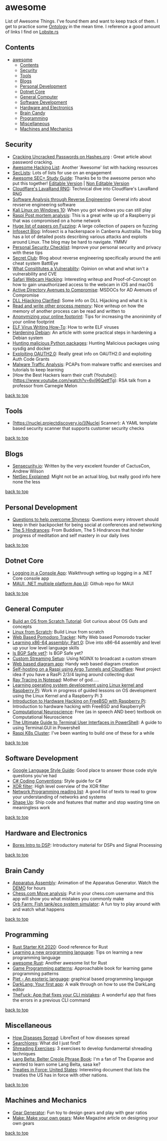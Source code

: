 # awesome

List of Awesome Things. I've found them and want to keep track of them. I get to practice some [Ontology](https://en.wikipedia.org/wiki/Ontology_(information_science)) in the mean time. I reference a good amount of links I find on [Lobste.rs](https://lobste.rs)

## Contents

- [awesome](#awesome)
  - [Contents](#contents)
  - [Security](#security)
  - [Tools](#tools)
  - [Blogs](#blogs)
  - [Personal Development](#personal-development)
  - [Dotnet Core](#dotnet-core)
  - [General Computer](#general-computer)
  - [Software Development](#software-development)
  - [Hardware and Electronics](#hardware-and-electronics)
  - [Brain Candy](#brain-candy)
  - [Programming](#programming)
  - [Miscellaneous](#miscellaneous)
  - [Machines and Mechanics](#machines-and-mechanics)

## Security

- [Cracking Uncracked Passwords on Hashes.org](https://www.netmux.com/blog/survivor-password-hashes) : Great article about password cracking.
- [Awesome Hacking List](https://github.com/Hack-with-Github/Awesome-Hacking): Another 'Awesome' list with hacking resources
- [SecLists](https://github.com/danielmiessler/SecLists): Lots of lists for use on an engagement
- [Awesome SEC+ Study Guide](https://www.reddit.com/r/CompTIA/comments/5jzpei/i_passed_security_and_built_you_all_a_study_guide/): Thanks be to the awesome person who put this together! [Editable Version](https://docs.google.com/document/d/1hXGyKDWdpJLKZWWuu5eVTh-N5simhpSlTTA-Z-dtCj0/edit?usp=sharing) | [Non Editable Version](https://docs.google.com/document/d/14xhhMVwY-agTm9n_Hov3KQRWtw0a88gOkTrfYdrgtC8/edit?usp=sharing)
- [Cloudflare's LavaRand RNG](https://blog.cloudflare.com/lavarand-in-production-the-nitty-gritty-technical-details/): Technical dive into Cloudflare's LavaRand RNG
- [Software Analysis through Reverse Engineering](https://www.geoffchappell.com/about/analysis.htm): General info about revserve engineering software
- [Kali Linux on Windows 10](https://whitedome.com.au/re4son/voodoo-kali/): When you got windows you can still play
- [Raspi Post mortem analysis](http://jakob.space/blog/investigating-a-shellbot-aa-infection.html): This is a great write up of a Raspberry pi that was compromised on a home network
- [Huge list of papers on Fuzzing](https://github.com/wcventure/FuzzingPaper): A large collection of papers on fuzzing
- [Infosect Blog](https://blog.infosectcbr.com.au/): Infosect is a hackerspace in Canberra Austrailia. The blog has a lot of detailed posts describing various attacks and exploits around Linux. The blog may be hard to navigate. YMMV
- [Personal Security Checklist](https://github.com/Lissy93/personal-security-checklist): Improve your personal security and privacy with these tips
- [Secret Club](https://secret.club/): Blog about reverse engineering specifically around the anti cheat system BattlEye
- [What Consititutes a Vulnerablity](https://boats.gitlab.io/blog/post/vulnerabilities/): Opinion on what and what isn't a vulnerability and CVE
- [Safari Webcam Hacking](https://www.ryanpickren.com/webcam-hacking): Interesting writeup and Proof-of-Concept on how to gain unauthorizaed access to the webcam in iOS and macOS
- [Active Directory Avenues to Compromise](https://docs.microsoft.com/en-us/windows-server/identity/ad-ds/plan/security-best-practices/avenues-to-compromise): MSDOCs for AD Avenues of Compromise
- [DLL Hijacking Clarified](https://itm4n.github.io/windows-dll-hijacking-clarified/): Some info on DLL Hijacking and what it is
- [Read and write other process memory](https://nullprogram.com/blog/2016/09/03/): Nice writeup on how the memory of another process can be read and written to
- [Anonymizing your online footprint](https://pastebin.com/TPgtvmVB): Tips for increasing the anoninimity of your online footprint
- [ELF Virus Writing How-To](http://virus.enemy.org/virus-writing-HOWTO/_html/): How to write ELF viruses
- [Hardening Debian](https://niklasanderson.com/basic-debian-hardening): An article with some practical steps in hardening a Debian system
- [Hunting malicious Python packages](https://jordan-wright.com/blog/post/2020-11-12-hunting-for-malicious-packages-on-pypi/): Hunting Malicious packages using sysdig and docker
- [Exploiting OAUTH2.0](https://xploitprotocol.medium.com/exploiting-oauth-2-0-authorization-code-grants-379798888893): Really great info on OAUTH2.0 and exploiting Auth Code Grants
- [Malware Traffic Analysis](https://www.malware-traffic-analysis.net/): PCAPs from malware traffic and exercises and tutorials to keep learning
- [How the Best Hackers learn their craft (Youtube)]:(https://www.youtube.com/watch?v=6vj96QetfTg): RSA talk from a professor from Carnegie Melon

[back to top](#contents)

## Tools

- [https://nuclei.projectdiscovery.io/](Nuclei Scanner): A YAML template based security scanner that supports customer security checks

[back to top](#contents)

## Blogs

- [Sensecurity.io](https://sensecurity.io/): Written by the very excelent founder of CactusCon, Andrew Wilson
- [NetSec Explained](https://netsecexplained.com/): Might not be an actual blog, but really good info here none the less

[back to top](#contents)

## Personal Development

- [Questions to help overcome Shyness](https://www.inc.com/alison-davis/33-questions-to-help-you-overcome-shyness-so-you-can-be-awesome-at-networking-speed-dating-mingling-or-schmoozing.html): Questions every introvert should keep in their backpocket for being social at conferences and networking
- [The 5 Hindrances](https://en.wikipedia.org/wiki/Five_hindrances): From Buddism, The 5 Hindrances that hinder progress of meditation and self mastery in our daily lives

[back to top](#contents)

## Dotnet Core

- [Logging in a Console App](https://www.blinkingcaret.com/2018/02/14/net-core-console-logging/): Walkthrough setting up logging in a .NET Core console app
- [MAUI: .NET multiple platform App UI](https://github.com/dotnet/maui): Github repo for MAUI

[back to top](#contents)

## General Computer

- [Build an OS from Scratch Tutorial](https://github.com/cfenollosa/os-tutorial): Got curious about OS Guts and concepts
- [Linux from Scratch](http://www.linuxfromscratch.org/): Build Linux from scratch
- [Web Based Pomodoro Tracker](https://github.com/huytd/pomoday-v2): Nifty Web based Pomorodo tracker
- [Learning x86-64 assembly: Part 0](https://gpfault.net/posts/asm-tut-0.txt.html): Dive into x86-64 assembly and level up your low level language skills
- [Is BGP Safe yet?](https://isbgpsafeyet.com/): Is BGP Safe yet?
- [Custom Streaming Setup](https://secluded.site/custom-streaming-setup/): Using NGINX to broadcast a custom stream
- [Web based diagram app](https://app.diagrams.net/): Handy web based diagram creation
- [Self-hosting on a Raspi using Argo Tunnels and Cloudflare](https://medium.com/@durksauce/self-hosting-with-raspberry-pi-and-argo-tunnels-11f06d1309a9): Neat project idea if you have a RasPi 2/3/4 laying around collecting dust
- [Ray Tracing in Notepad](http://kylehalladay.com/blog/2020/05/20/Rendering-With-Notepad.html): Mother of god.....
- [Learning operating system development using Linux kernel and Raspberry Pi](https://s-matyukevich.github.io/raspberry-pi-os/): Work in progress of guided lessons on OS development using the Linux Kernel and a Raspberry Pi 3
- [Introduction to Hardware Hacking on FreeBSD with Raspberry Pi](https://www.youtube.com/watch?v=OZKImUtlGl0): Introduction to hardware hacking with FreeBSD and RaspberryPi
- [Computational Neuroscience](https://mrgreene09.github.io/computational-neuroscience-textbook/): Free (as in speech AND beer) textbook on Computational Neuroscience
- [The Ultimate Guide to Terminal User Interfaces in PowerShell](https://blog.ironmansoftware.com/tui-powershell/): A guide to using Terminal.GUI in Powershell
- [Raspi K8s Cluster](https://ubuntu.com/tutorials/how-to-kubernetes-cluster-on-raspberry-pi): I've been wanting to build one of these for a while

[back to top](#contents)

## Software Development

- [Google Language Style Guide](http://google.github.io/styleguide/): Good place to answer those code style questions you've had
- [C# Coding Conventions](https://docs.microsoft.com/en-us/dotnet/csharp/programming-guide/inside-a-program/coding-conventions): Style guide for C#
- [XOR filter](https://lemire.me/blog/2019/12/19/xor-filters-faster-and-smaller-than-bloom-filters/): High level overview of the XOR filter
- [Network Programming reading list](https://siliconsprawl.com/2020/05/10/network-programming-self-study.html): A good list of texts to read to grow your understanding of networks and systems
- [Shape Up](https://basecamp.com/shapeup): Ship code and features that matter and stop wasting time on meaningless work

[back to top](#contents)

## Hardware and Electronics

- [Bores Intro to DSP](http://www.bores.com/courses/intro/basics/index.htm): Introductory material for DSPs and Signal Processing

[back to top](#contents)

## Brain Candy

- [Apparatus Assembly](https://github.com/kgolid/apparatus-assembly): Animation of the Apparatus Generator. Watch the [DEMO](https://assembly.generated.space/) for hours
- [Chess.com Move analysis](https://chesscoach.network/): Put in your chess.com username and this app will show you what mistakes you commonly make
- [Orb Farm: Fish tank/eco system simulator](https://orb.farm/): A fun toy to play around with and watch what happens

[back to top](#contents)

## Programming

- [Rust Starter Kit 2020](https://wiki.alopex.li/RustStarterKit2020): Good reference for Rust
- [Learning a new programming language](https://blog.frankel.ch/on-learning-new-programming-language/): Tips on learning a new programming language
- [awesome Rust](https://github.com/rust-unofficial/awesome-rust): Another awesome list for Rust
- [Game Programming patterns](https://gameprogrammingpatterns.com/): Approachable book for learning game programming patterns
- [Piet - An esoteric language](https://www.dangermouse.net/esoteric/piet.html): graphical based programming language
- [DarkLang: Your first app](https://docs.darklang.com/your-first): A walk through on how to use the DarkLang editor
- [TheFuck: App that fixes your CLI mistakes](https://github.com/nvbn/thefuck): A wonderful app that fixes the errors in a previous CLI command

[back to top](#contents)

## Miscellaneous

- [How Diseases Spread](https://bio.libretexts.org/Bookshelves/Microbiology/Book%3A_Microbiology_(OpenStax)/16%3A_Disease_and_Epidemiology/16.3%3A_How_Diseases_Spread): LibreText of how diseases spread
- [Searchlores](http://biostatisticien.eu/www.searchlores.org/words.htm): What did I just find?
- [Shreading Exercises](https://www.guitarworld.com/lessons/three-steps-shred-fundamental-daily-practice-techniques-about-15-minutes): 3 exercises to develop fundamental shreading techniques
- [Lang Belta: Belter Creole Phrase Book](https://app.memrise.com/course/1476694/lang-belta-belter-creole-phrasebook/): I'm a fan of The Expanse and wanted to learn some Lang Belta, sasa ke?
- [Treaties in Force: United States](https://www.state.gov/treaties-in-force/): Interesting document that lists the treaties the US has in force with other nations.

[back to top](#contents)

## Machines and Mechanics

- [Gear Generator](https://geargenerator.com/): Fun toy to design gears and play with gear ratios
- [Make: Make your own gears](https://makezine.com/2010/06/28/make-your-own-gears/): Make Magazine article on designing your own gears

[back to top](#contents)
